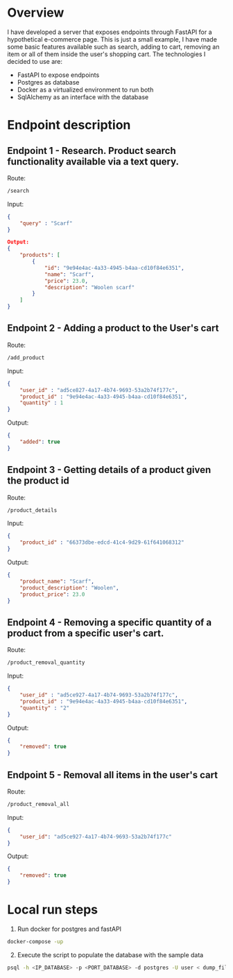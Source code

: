
# Overview

I have developed a server that exposes endpoints through FastAPI for a hypothetical e-commerce page. This is just a small example, I have made some basic features available such as search, adding to cart, removing an item or all of them inside the user's shopping cart.
The technologies I decided to use are:
- FastAPI to expose endpoints
- Postgres as database
- Docker as a virtualized environment to run both
- SqlAlchemy as an interface with the database

# Endpoint description

## Endpoint 1 - Research. Product search functionality available via a text query.
Route:
```bash 
/search
``` 
Input: 
```json
{
    "query" : "Scarf"
}
```
```json
Output: 
{
    "products": [
        {
            "id": "9e94e4ac-4a33-4945-b4aa-cd10f84e6351",
            "name": "Scarf",
            "price": 23.0,
            "description": "Woolen scarf"
        }
    ]
}
```


## Endpoint 2 - Adding a product to the User's cart
Route:
```bash 
/add_product
```

Input:
```json 
{
    "user_id" : "ad5ce827-4a17-4b74-9693-53a2b74f177c", 
    "product_id" : "9e94e4ac-4a33-4945-b4aa-cd10f84e6351", 
    "quantity" : 1
}
```
Output:
```json 
{
    "added": true
}
```

## Endpoint 3 - Getting details of a product given the product id
Route: 
```bash
/product_details
```
Input:
```json 
{
    "product_id" : "66373dbe-edcd-41c4-9d29-61f641068312"
}
```
Output:
```json 
{
    "product_name": "Scarf",
    "product_description": "Woolen",
    "product_price": 23.0
}
```


## Endpoint 4 - Removing a specific quantity of a product from a specific user's cart.
Route: 
```bash
/product_removal_quantity
```
Input:
```json 
{
    "user_id" : "ad5ce927-4a17-4b74-9693-53a2b74f177c", 
    "product_id" : "9e94e4ac-4a33-4945-b4aa-cd10f84e6351", 
    "quantity" : "2"
}
```
Output:
```json
{
    "removed": true
}
```

## Endpoint 5 - Removal all items in the user's cart
Route:
```bash 
/product_removal_all
```
Input: 
```json
{
    "user_id": "ad5ce927-4a17-4b74-9693-53a2b74f177c"
}
```
Output:
```json
{
    "removed": true
}
```

# Local run steps

1) Run docker for postgres and fastAPI 
```bash
docker-compose -up
```
2) Execute the script to populate the database with the sample data 
```bash
psql -h <IP_DATABASE> -p <PORT_DATABASE> -d postgres -U user < dump_file.sql
```

